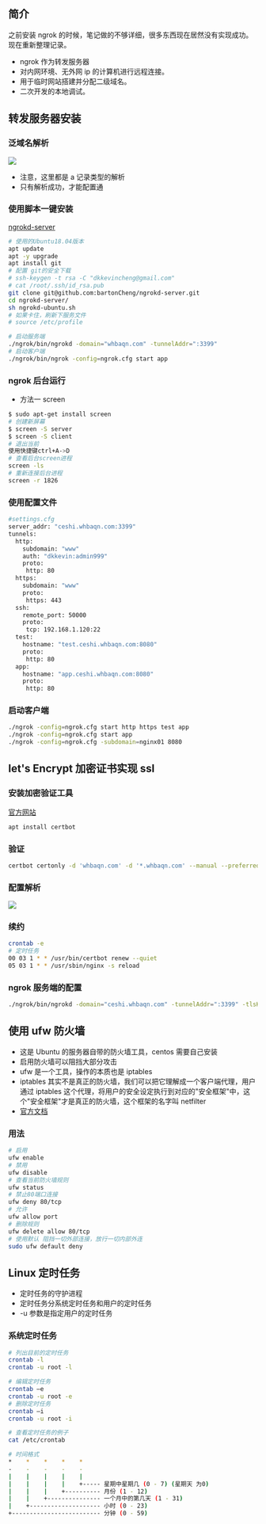 ## 简介

之前安装 ngrok 的时候，笔记做的不够详细，很多东西现在居然没有实现成功。现在重新整理记录。

- ngrok 作为转发服务器
- 对内网环境、无外网 ip 的计算机进行远程连接。
- 用于临时网站搭建并分配二级域名。
- 二次开发的本地调试。

## 转发服务器安装

### 泛域名解析

![](https://img2020.cnblogs.com/blog/2007691/202009/2007691-20200908204258535-814943799.png)

- 注意，这里都是 a 记录类型的解析
- 只有解析成功，才能配置通

### 使用脚本一键安装

[ngrokd-server](https://github.com/bartonCheng/ngrokd-server)

```bash
# 使用的Ubuntu18.04版本
apt update
apt -y upgrade
apt install git
# 配置 git的安全下载
# ssh-keygen -t rsa -C "dkkevincheng@gmail.com"
# cat /root/.ssh/id_rsa.pub
git clone git@github.com:bartonCheng/ngrokd-server.git
cd ngrokd-server/
sh ngrokd-ubuntu.sh
# 如果卡住，刷新下服务文件
# source /etc/profile

# 启动服务端
./ngrok/bin/ngrokd -domain="whbaqn.com" -tunnelAddr=":3399"
# 启动客户端
./ngrok/bin/ngrok -config=ngrok.cfg start app
```

### ngrok 后台运行

- 方法一 screen

```bash
$ sudo apt-get install screen
# 创建新屏幕
$ screen -S server
$ screen -S client
# 退出当前
使用快捷键ctrl+A->D
# 查看后台screen进程
screen -ls
# 重新连接后台进程
screen -r 1826
```

### 使用配置文件

```bash
#settings.cfg
server_addr: "ceshi.whbaqn.com:3399"
tunnels:
  http:
    subdomain: "www"
    auth: "dkkevin:admin999"
    proto:
     http: 80
  https:
    subdomain: "www"
    proto:
     https: 443
  ssh:
    remote_port: 50000
    proto:
     tcp: 192.168.1.120:22
  test:
    hostname: "test.ceshi.whbaqn.com:8080"
    proto:
     http: 80
  app:
    hostname: "app.ceshi.whbaqn.com:8080"
    proto:
     http: 80
```

### 启动客户端

```bash
./ngrok -config=ngrok.cfg start http https test app
./ngrok -config=ngrok.cfg start app
./ngrok -config=ngrok.cfg -subdomain=nginx01 8080
```

## let's Encrypt 加密证书实现 ssl

### 安装加密验证工具

[官方网站](https://letsencrypt.org/zh-cn/getting-started/)

```bash
apt install certbot

```

### 验证

```bash
certbot certonly -d 'whbaqn.com' -d '*.whbaqn.com' --manual --preferred-challenges dns-01 --server https://acme-v02.api.letsencrypt.org/directory
```

### 配置解析

![](https://img2020.cnblogs.com/blog/2007691/202009/2007691-20200908205918019-623921634.png)

### 续约

```bash
crontab -e
# 定时任务
00 03 1 * * /usr/bin/certbot renew --quiet
05 03 1 * * /usr/sbin/nginx -s reload
```

### ngrok 服务端的配置

```bash
./ngrok/bin/ngrokd -domain="ceshi.whbaqn.com" -tunnelAddr=":3399" -tlsKey="/etc/letsencrypt/live/whbaqn.com/privkey.pem" -tlsCrt="/etc/letsencrypt/live/whbaqn.com/fullchain.pem"

```

## 使用 ufw 防火墙

- 这是 Ubuntu 的服务器自带的防火墙工具，centos 需要自己安装
- 启用防火墙可以阻挡大部分攻击
- ufw 是一个工具，操作的本质也是 iptables
- iptables 其实不是真正的防火墙，我们可以把它理解成一个客户端代理，用户通过 iptables 这个代理，将用户的安全设定执行到对应的"安全框架"中，这个"安全框架"才是真正的防火墙，这个框架的名字叫 netfilter
- [官方文档](https://help.ubuntu.com/community/UFW)

### 用法

```bash
# 启用
ufw enable
# 禁用
ufw disable
# 查看当前防火墙规则
ufw status
# 禁止80端口连接
ufw deny 80/tcp
# 允许
ufw allow port
# 删除规则
ufw delete allow 80/tcp
# 使用默认 阻挡一切外部连接，放行一切内部外连
sudo ufw default deny
```

## Linux 定时任务

- 定时任务的守护进程
- 定时任务分系统定时任务和用户的定时任务
- -u 参数是指定用户的定时任务

### 系统定时任务

```bash
# 列出目前的定时任务
crontab -l
crontab -u root -l

# 编辑定时任务
crontab –e
crontab -u root -e
# 删除定时任务
crontab –i
crontab -u root -i

# 查看定时任务的例子
cat /etc/crontab

# 时间格式
*    *    *    *    *
-    -    -    -    -
|    |    |    |    |
|    |    |    |    +----- 星期中星期几 (0 - 7) (星期天 为0)
|    |    |    +---------- 月份 (1 - 12)
|    |    +--------------- 一个月中的第几天 (1 - 31)
|    +-------------------- 小时 (0 - 23)
+------------------------- 分钟 (0 - 59)
```
